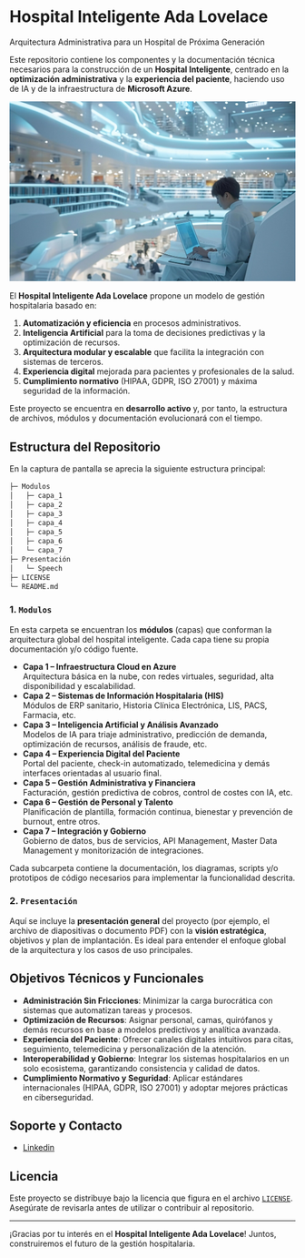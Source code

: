 # Hospital Inteligente Ada Lovelace
Arquitectura Administrativa para un Hospital de Próxima Generación

Este repositorio contiene los componentes y la documentación técnica necesarios para la construcción de un **Hospital Inteligente**, centrado en la **optimización administrativa** y la **experiencia del paciente**, haciendo uso de IA y de la infraestructura de **Microsoft Azure**.


![Hospital Inteligente Ada Lovelace](./Portada.png)

El **Hospital Inteligente Ada Lovelace** propone un modelo de gestión hospitalaria basado en:
1. **Automatización y eficiencia** en procesos administrativos.
2. **Inteligencia Artificial** para la toma de decisiones predictivas y la optimización de recursos.
3. **Arquitectura modular y escalable** que facilita la integración con sistemas de terceros.
4. **Experiencia digital** mejorada para pacientes y profesionales de la salud.
5. **Cumplimiento normativo** (HIPAA, GDPR, ISO 27001) y máxima seguridad de la información.

Este proyecto se encuentra en **desarrollo activo** y, por tanto, la estructura de archivos, módulos y documentación evolucionará con el tiempo. 


## Estructura del Repositorio

En la captura de pantalla se aprecia la siguiente estructura principal:

```
├─ Modulos
│   ├─ capa_1
│   ├─ capa_2
│   ├─ capa_3
│   ├─ capa_4
│   ├─ capa_5
│   ├─ capa_6
│   └─ capa_7
├─ Presentación
│   └─ Speech
├─ LICENSE
└─ README.md
```

### 1. `Modulos`
En esta carpeta se encuentran los **módulos** (capas) que conforman la arquitectura global del hospital inteligente. Cada capa tiene su propia documentación y/o código fuente.  
- **Capa 1 – Infraestructura Cloud en Azure**  
  Arquitectura básica en la nube, con redes virtuales, seguridad, alta disponibilidad y escalabilidad.
- **Capa 2 – Sistemas de Información Hospitalaria (HIS)**  
  Módulos de ERP sanitario, Historia Clínica Electrónica, LIS, PACS, Farmacia, etc.
- **Capa 3 – Inteligencia Artificial y Análisis Avanzado**  
  Modelos de IA para triaje administrativo, predicción de demanda, optimización de recursos, análisis de fraude, etc.
- **Capa 4 – Experiencia Digital del Paciente**  
  Portal del paciente, check-in automatizado, telemedicina y demás interfaces orientadas al usuario final.
- **Capa 5 – Gestión Administrativa y Financiera**  
  Facturación, gestión predictiva de cobros, control de costes con IA, etc.
- **Capa 6 – Gestión de Personal y Talento**  
  Planificación de plantilla, formación continua, bienestar y prevención de burnout, entre otros.
- **Capa 7 – Integración y Gobierno**  
  Gobierno de datos, bus de servicios, API Management, Master Data Management y monitorización de integraciones.

Cada subcarpeta contiene la documentación, los diagramas, scripts y/o prototipos de código necesarios para implementar la funcionalidad descrita.

### 2. `Presentación`
Aquí se incluye la **presentación general** del proyecto (por ejemplo, el archivo de diapositivas o documento PDF) con la **visión estratégica**, objetivos y plan de implantación. Es ideal para entender el enfoque global de la arquitectura y los casos de uso principales.


## Objetivos Técnicos y Funcionales

- **Administración Sin Fricciones**: Minimizar la carga burocrática con sistemas que automatizan tareas y procesos.
- **Optimización de Recursos**: Asignar personal, camas, quirófanos y demás recursos en base a modelos predictivos y analítica avanzada.
- **Experiencia del Paciente**: Ofrecer canales digitales intuitivos para citas, seguimiento, telemedicina y personalización de la atención.
- **Interoperabilidad y Gobierno**: Integrar los sistemas hospitalarios en un solo ecosistema, garantizando consistencia y calidad de datos.
- **Cumplimiento Normativo y Seguridad**: Aplicar estándares internacionales (HIPAA, GDPR, ISO 27001) y adoptar mejores prácticas en ciberseguridad.


## Soporte y Contacto

-  [Linkedin](https://www.linkedin.com/in/pdro-ruiz/)

## Licencia

Este proyecto se distribuye bajo la licencia que figura en el archivo [`LICENSE`](LICENSE). Asegúrate de revisarla antes de utilizar o contribuir al repositorio.

---

¡Gracias por tu interés en el **Hospital Inteligente Ada Lovelace**! Juntos, construiremos el futuro de la gestión hospitalaria.
